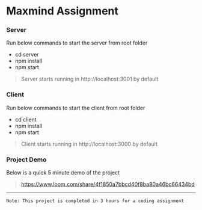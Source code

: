 # Maxmind Assignment

### Server

Run below commands to start the server from root folder
* cd server
* npm install
* npm start
> Server starts running in http://localhost:3001 by default

### Client

Run below commands to start the client from root folder
* cd client
* npm install
* npm start
> Client starts running in http://localhost:3000 by default

### Project Demo
Below is a quick 5 minute demo of the project
> https://www.loom.com/share/4f1850a7bbcd40f8ba80a46bc66434bd
---

```
Note: This project is completed in 3 hours for a coding assignment
```